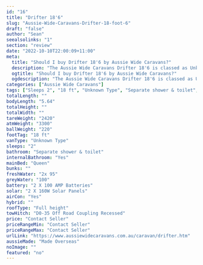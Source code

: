 ```yaml
---
id: "16"
title: "Drifter 18'6"
slug: "Aussie-Wide-Caravans-Drifter-18-foot-6"
draft: "false"
author: "Sean"
seealsolinks: "1"
section: "review"
date: "2022-10-10T22:00:09+11:00"
meta:
  title: "Should I buy Drifter 18'6 by Aussie Wide Caravans?"
  description: "The Aussie Wide Caravans Drifter 18'6 is classed as Unknown Type, and sleeps 2 people. It is Made Overseas and comes in at 18 ft. It generally has Separate shower & toilet."
  ogtitle: "Should I buy Drifter 18'6 by Aussie Wide Caravans?"
  ogdescription: "The Aussie Wide Caravans Drifter 18'6 is classed as Unknown Type, and sleeps 2 people. It is Made Overseas and comes in at 18 ft. It generally has Separate shower & toilet."
categories: ["Aussie Wide Caravans"]
tags: ["Sleeps 2", "18 ft", "Unknown Type", "Separate shower & toilet", "Full height", "Price Unknown", "Made Overseas"]
totalLength: ""
bodyLength: "5.64"
totalHeight: ""
totalWidth: ""
tareWeight: "2420"
atmWeight: "3300"
ballWeight: "220"
footTag: "18 ft"
vanType: "Unknown Type"
sleeps: "2"
bathroom: "Separate shower & toilet"
internalBathroom: "Yes"
mainBed: "Queen"
bunks: ""
freshWater: "2x 95"
greyWater: "100"
battery: "2 X 100 AMP Batteries"
solar: "2 X 160W Solar Panels"
airCon: "Yes"
hybrid: ""
roofType: "Full height"
towHitch: "D0-35 Off Road Coupling Recessed"
price: "Contact Seller"
priceRangeMin: "Contact Seller"
priceRangeMax: "Contact Seller"
urlLink: "https://www.aussiewidecaravans.com.au/caravan/drifter.htm"
aussieMade: "Made Overseas"
noImage: ""
featured: "no"
---
```

